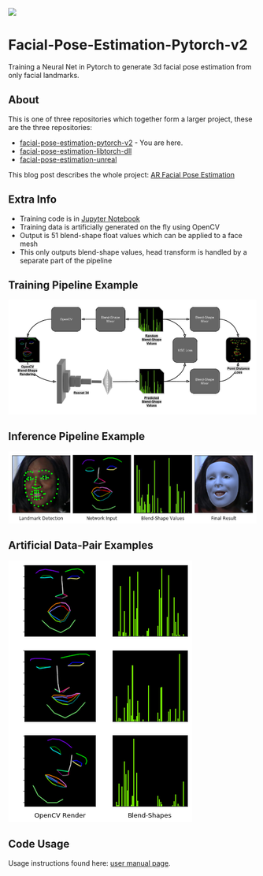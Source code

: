 ![](https://github.com/NeuralVFX/facial-pose-estimation-unreal/blob/main/Images/arface_c.gif)
# Facial-Pose-Estimation-Pytorch-v2
Training a Neural Net in Pytorch to generate 3d facial pose estimation from only facial landmarks.

## About
This is one of three repositories which together form a larger project, these are the three repositories:
- [facial-pose-estimation-pytorch-v2](https://github.com/NeuralVFX/facial-pose-estimation-pytorch-v2) - You are here.
- [facial-pose-estimation-libtorch-dll](https://github.com/NeuralVFX/facial-pose-estimation-libtorch-dll)
- [facial-pose-estimation-unreal](https://github.com/NeuralVFX/facial-pose-estimation-unreal)

This blog post describes the whole project: [AR Facial Pose Estimation](http://neuralvfx.com/augmented-reality/ar-facial-pose-estimation/)


## Extra Info
- Training code is in [Jupyter Notebook](train_network.ipynb)
- Training data is artificially generated on the fly using OpenCV
- Output is 51 blend-shape float values which can be applied to a face mesh
- This only outputs blend-shape values, head transform is handled by a separate part of the pipeline

## Training Pipeline Example
![](examples/pytorch_training_pipeline.png)
## Inference Pipeline Example
![](examples/pipeline.png)
## Artificial Data-Pair Examples
![](examples/example_training_data.png)

## Code Usage
Usage instructions found here: [user manual page](USAGE.md).

